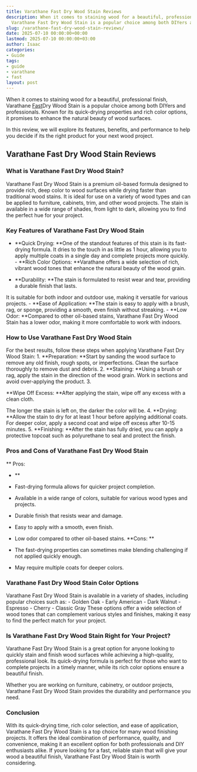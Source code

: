 ```yaml
---
title: Varathane Fast Dry Wood Stain Reviews
description: When it comes to staining wood for a beautiful, professional finish,
  Varathane Fast Dry Wood Stain is a popular choice among both DIYers and professionals.
slug: /varathane-fast-dry-wood-stain-reviews/
date: 2025-07-10 00:00:00+00:00
lastmod: 2025-07-10 00:00:00+03:00
author: Isaac
categories:
- Guide
tags:
- guide
- varathane
- fast
layout: post
---
```

When it comes to staining wood for a beautiful, professional finish, Varathane [Fast](https://pestpolicy.com/how-fast-do-bed-bugs-spread-from-room-to-room/)Dry Wood Stain is a popular choice among both DIYers and professionals. Known for its quick-drying properties and rich color options, it promises to enhance the natural beauty of wood surfaces.

In this review, we will explore its features, benefits, and performance to help you decide if its the right product for your next wood project.

##  Varathane Fast Dry Wood Stain Reviews

###  What is Varathane Fast Dry Wood Stain?

Varathane Fast Dry Wood Stain is a premium oil-based formula designed to provide rich, deep color to wood surfaces while drying faster than traditional wood stains. It is ideal for use on a variety of wood types and can be applied to furniture, cabinets, trim, and other wood projects. The stain is available in a wide range of shades, from light to dark, allowing you to find the perfect hue for your project.

###  Key Features of Varathane Fast Dry Wood Stain

- **Quick Drying: **One of the standout features of this stain is its fast-drying formula. It dries to the touch in as little as 1 hour, allowing you to apply multiple coats in a single day and complete projects more quickly. - **Rich Color Options: **Varathane offers a wide selection of rich, vibrant wood tones that enhance the natural beauty of the wood grain.

- **Durability: **The stain is formulated to resist wear and tear, providing a durable finish that lasts.

It is suitable for both indoor and outdoor use, making it versatile for various projects. - **Ease of Application: **The stain is easy to apply with a brush, rag, or sponge, providing a smooth, even finish without streaking. - **Low Odor: **Compared to other oil-based stains, Varathane Fast Dry Wood Stain has a lower odor, making it more comfortable to work with indoors.

###  How to Use Varathane Fast Dry Wood Stain

For the best results, follow these steps when applying Varathane Fast Dry Wood Stain: 1. **Preparation: **Start by sanding the wood surface to remove any old finish, rough spots, or imperfections. Clean the surface thoroughly to remove dust and debris. 2. **Staining: **Using a brush or rag, apply the stain in the direction of the wood grain. Work in sections and avoid over-applying the product. 3.

**Wipe Off Excess: **After applying the stain, wipe off any excess with a clean cloth.

The longer the stain is left on, the darker the color will be. 4. **Drying: **Allow the stain to dry for at least 1 hour before applying additional coats. For deeper color, apply a second coat and wipe off excess after 10-15 minutes. 5. **Finishing: **After the stain has fully dried, you can apply a protective topcoat such as polyurethane to seal and protect the finish.

###  Pros and Cons of Varathane Fast Dry Wood Stain

**
Pros:

- **

- Fast-drying formula allows for quicker project completion.

- Available in a wide range of colors, suitable for various wood types and projects.

- Durable finish that resists wear and damage.

- Easy to apply with a smooth, even finish.

- Low odor compared to other oil-based stains. **Cons: **

- The fast-drying properties can sometimes make blending challenging if not applied quickly enough.

- May require multiple coats for deeper colors.

###  Varathane Fast Dry Wood Stain Color Options

Varathane Fast Dry Wood Stain is available in a variety of shades, including popular choices such as: - Golden Oak - Early American - Dark Walnut - Espresso - Cherry - Classic Gray These options offer a wide selection of wood tones that can complement various styles and finishes, making it easy to find the perfect match for your project.

###  Is Varathane Fast Dry Wood Stain Right for Your Project?

Varathane Fast Dry Wood Stain is a great option for anyone looking to quickly stain and finish wood surfaces while achieving a high-quality, professional look. Its quick-drying formula is perfect for those who want to complete projects in a timely manner, while its rich color options ensure a beautiful finish.

Whether you are working on furniture, cabinetry, or outdoor projects, Varathane Fast Dry Wood Stain provides the durability and performance you need.

###  Conclusion

With its quick-drying time, rich color selection, and ease of application, Varathane Fast Dry Wood Stain is a top choice for many wood finishing projects. It offers the ideal combination of performance, quality, and convenience, making it an excellent option for both professionals and DIY enthusiasts alike. If youre looking for a fast, reliable stain that will give your wood a beautiful finish, Varathane Fast Dry Wood Stain is worth considering.

